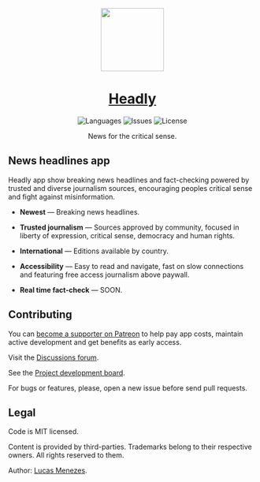 <div align="center">
<a href="https://headly.app/">
<img height="128" src="https://headly.app/images/headly-logo-color.svg">
</a>
</div>
<h1 align="center">
<a href="https://headly.app/">Headly</a>
</h1>
<p align="center">
<img alt="Languages" src="https://img.shields.io/badge/languages available -3-37bf5d">
<img alt="Issues" src="https://img.shields.io/github/issues/lucasm/headly?color=37bf5d">
<img alt="License" src="https://img.shields.io/github/license/lucasm/headly?color=37bf5d">
</p>
<p align="center">
News for the critical sense.<br>
</p>


## News headlines app

Headly app show breaking news headlines and fact-checking powered by trusted and diverse journalism sources, encouraging peoples critical sense and fight against misinformation.

-  **Newest** — Breaking news headlines.

-  **Trusted journalism** — Sources approved by community, focused in liberty of expression, critical sense, democracy and human rights.

-  **International** — Editions available by country.

-  **Accessibility** — Easy to read and navigate, fast on slow connections and featuring free access journalism above paywall.

-  **Real time fact-check** — SOON.


## Contributing

You can [become a supporter on Patreon](https://patreon.com/lucasm) to help pay app costs, maintain active development and get benefits as early access.

Visit the [Discussions forum](https://github.com/lucasm/headly/discussions).

See the [Project development board](https://github.com/lucasm/headly/projects/1?fullscreen=true).

For bugs or features, please, open a new issue before send pull requests.


## Legal

Code is MIT licensed.

Content is provided by third-parties. Trademarks belong to their respective owners. All rights reserved to them.

Author: [Lucas Menezes](https://lucasm.dev/?utm_source=headly).